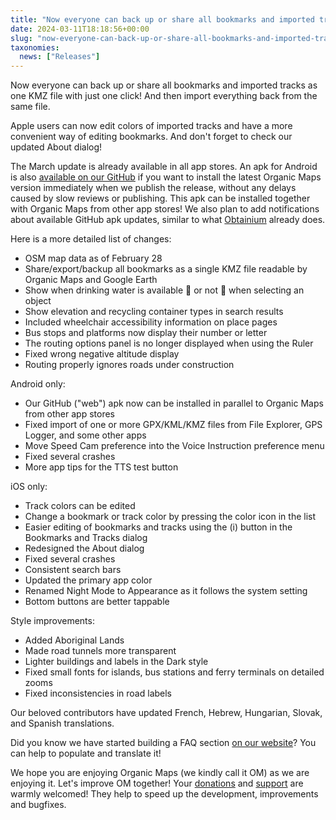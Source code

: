 ```yaml
---
title: "Now everyone can back up or share all bookmarks and imported tracks as one KMZ file with just one click"
date: 2024-03-11T18:18:56+00:00
slug: "now-everyone-can-back-up-or-share-all-bookmarks-and-imported-tracks-as-one-kmz-file-with-just-one-click"
taxonomies:
  news: ["Releases"]
---
```


Now everyone can back up or share all bookmarks and imported tracks as one KMZ file with just one click! And then import everything back from the same file.

Apple users can now edit colors of imported tracks and have a more convenient way of editing bookmarks. And don't forget to check our updated About dialog!

The March update is already available in all app stores. An apk for Android is also [available on our GitHub](https://github.com/organicmaps/organicmaps/releases/) if you want to install the latest Organic Maps version immediately when we publish the release, without any delays caused by slow reviews or publishing. This apk can be installed together with Organic Maps from other app stores! We also plan to add notifications about available GitHub apk updates, similar to what [Obtainium](https://github.com/organicmaps/organicmaps/wiki/Installing-Organic-Maps-from-GitHub-using-Obtainium) already does.

Here is a more detailed list of changes:

* OSM map data as of February 28
* Share/export/backup all bookmarks as a single KMZ file readable by Organic Maps and Google Earth
* Show when drinking water is available 🚰 or not 🚱 when selecting an object
* Show elevation and recycling container types in search results
* Included wheelchair accessibility information on place pages
* Bus stops and platforms now display their number or letter
* The routing options panel is no longer displayed when using the Ruler
* Fixed wrong negative altitude display
* Routing properly ignores roads under construction

Android only:
* Our GitHub ("web") apk now can be installed in parallel to Organic Maps from other app stores
* Fixed import of one or more GPX/KML/KMZ files from File Explorer, GPS Logger, and some other apps
* Move Speed Cam preference into the Voice Instruction preference menu
* Fixed several crashes
* More app tips for the TTS test button

iOS only:
* Track colors can be edited
* Change a bookmark or track color by pressing the color icon in the list
* Easier editing of bookmarks and tracks using the (i) button in the Bookmarks and Tracks dialog
* Redesigned the About dialog
* Fixed several crashes
* Consistent search bars
* Updated the primary app color
* Renamed Night Mode to Appearance as it follows the system setting
* Bottom buttons are better tappable

Style improvements:
* Added Aboriginal Lands
* Made road tunnels more transparent
* Lighter buildings and labels in the Dark style
* Fixed small fonts for islands, bus stations and ferry terminals on detailed zooms
* Fixed inconsistencies in road labels

Our beloved contributors have updated French, Hebrew, Hungarian, Slovak, and Spanish translations.

Did you know we have started building a FAQ section [on our website](https://github.com/organicmaps/organicmaps.github.io)? You can help to populate and translate it!

We hope you are enjoying Organic Maps (we kindly call it OM) as we are enjoying it. Let's improve OM together! Your [donations](https://organicmaps.app/donate/) and [support](https://organicmaps.app/support-us/) are warmly welcomed! They help to speed up the development, improvements and bugfixes.
